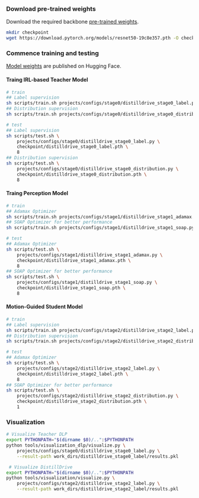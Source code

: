 ### Download pre-trained weights
Download the required backbone [pre-trained weights](https://download.pytorch.org/models/resnet50-19c8e357.pth).
```bash
mkdir checkpoint
wget https://download.pytorch.org/models/resnet50-19c8e357.pth -O checkpoint/resnet50-19c8e357.pth
```

### Commence training and testing
[Model weights](https://huggingface.co/RuiYuStudying/DistillDrive/tree/main) are published  on Hugging Face.

#### Traing IRL-based Teacher Model
```bash
# train
## Label supervision
sh scripts/train.sh projects/configs/stage0/distilldrive_stage0_label.py 8
## Distribution supervision
sh scripts/train.sh projects/configs/stage0/distilldrive_stage0_distribution.py 8

# test
## Label supervision
sh scripts/test.sh \
    projects/configs/stage0/distilldrive_stage0_label.py \
    checkpoint/distilldrive_stage0_label.pth \
    8
## Distribution supervision
sh scripts/test.sh \
    projects/configs/stage0/distilldrive_stage0_distribution.py \
    checkpoint/distilldrive_stage0_distribution.pth \
    8
```

#### Traing Perception Model
```bash
# train
## Adamax Optimizer
sh scripts/train.sh projects/configs/stage1/distilldrive_stage1_adamax.py 8
## SOAP Optimizer for better performance
sh scripts/train.sh projects/configs/stage1/distilldrive_stage1_soap.py 8

# test
## Adamax Optimizer
sh scripts/test.sh \
    projects/configs/stage1/distilldrive_stage1_adamax.py \
    checkpoint/distilldrive_stage1_adamax.pth \
    8
## SOAP Optimizer for better performance
sh scripts/test.sh \
    projects/configs/stage1/distilldrive_stage1_soap.py \
    checkpoint/distilldrive_stage1_soap.pth \
    8
```

#### Motion-Guided Student Model
```bash
# train
## Label supervision
sh scripts/train.sh projects/configs/stage2/distilldrive_stage2_label.py 1
## Distribution supervision
sh scripts/train.sh projects/configs/stage2/distilldrive_stage2_distribution.py 8

# test
## Adamax Optimizer
sh scripts/test.sh \
    projects/configs/stage2/distilldrive_stage2_label.py \
    checkpoint/distilldrive_stage2_label.pth \
    8
## SOAP Optimizer for better performance
sh scripts/test.sh \
    projects/configs/stage2/distilldrive_stage2_distribution.py \
    checkpoint/distilldrive_stage2_distribution.pth \
    1
```

### Visualization
```bash
# Visualize Teacher DLP
export PYTHONPATH="$(dirname $0)/..":$PYTHONPATH
python tools/visualization_dlp/visualize.py \
	projects/configs/stage0/distilldrive_stage0_label.py \
	--result-path work_dirs/distilldrive_stage0_label/results.pkl

 # Visualize DistillDrive
export PYTHONPATH="$(dirname $0)/..":$PYTHONPATH
python tools/visualization/visualize.py \
	projects/configs/stage2/distilldrive_stage2_label.py \
	--result-path work_dirs/distilldrive_stage2_label/results.pkl
```
